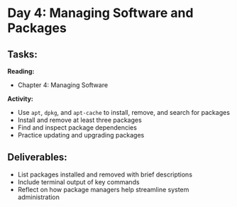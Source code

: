 # Day 4: Managing Software and Packages

## Tasks:

__Reading:__  
- Chapter 4: Managing Software

__Activity:__
- Use `apt`, `dpkg`, and `apt-cache` to install, remove, and search for packages
- Install and remove at least three packages
- Find and inspect package dependencies
- Practice updating and upgrading packages

## Deliverables:
- List packages installed and removed with brief descriptions
- Include terminal output of key commands
- Reflect on how package managers help streamline system administration
